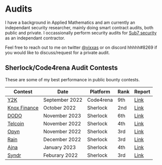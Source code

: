 # Audits
I have a background in Applied Mathematics and am currently an independant security researcher, mainly doing smart contract audits, both public and private. I occassionally perform security audits for [Sub7 security](https://www.sub7.xyz) as an independant contractor.

Feel free to reach out to me on twitter [@yixxas](https://twitter.com/yixxas) or on discord hhhhh#8269 if you would like to discuss/request for a private audit.

## Sherlock/Code4rena Audit Contests

These are some of my best performance in public bounty contests.

| Contest                                                                                          | Date          | Platform  | Rank | Report                                                 |
| ------------------------------------------------------------------------------------------------ | ------------- | --------- | ---- | ------------------------------------------------------ |
| [Y2K](https://code4rena.com/contests/2022-09-y2k-finance-contest)                                | September 2022| Code4rena | 9th  | [Link](https://code4rena.com/contests/2022-09-y2k-finance-contest)    |
| [Knox Finance](https://app.sherlock.xyz/audits/contests/4)                                       | October 2022  | Sherlock  | 2nd  | [Link](https://app.sherlock.xyz/audits/contests/4)     |
| [DODO](https://app.sherlock.xyz/audits/contests/21)                                              | November 2023 | Sherlock  | 6th  | [Link](https://app.sherlock.xyz/audits/contests/21)    |
| [Telcoin](https://app.sherlock.xyz/audits/contests/25)                                           | November 2022 | Sherlock  | 4th  | [Link](https://app.sherlock.xyz/audits/contests/25)    |
| [Opyn](https://app.sherlock.xyz/audits/contests/26)                                              | November 2022 | Sherlock  | 3rd  | [Link](https://app.sherlock.xyz/audits/contests/26)    |
| [Rain](https://app.sherlock.xyz/audits/contests/30)                                              | December 2022 | Sherlock  | 3rd  | [Link](https://app.sherlock.xyz/audits/contests/30)    |
| [Ajna](https://app.sherlock.xyz/audits/contests/32)                                              | January 2023  | Sherlock  | 4th  | [Link](https://app.sherlock.xyz/audits/contests/32)    |
| [Syndr](https://app.sherlock.xyz/audits/contests/46)                                             | Feburary 2022 | Sherlock  | 3rd  | [Link](https://app.sherlock.xyz/audits/contests/46)    |

